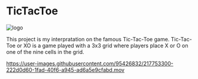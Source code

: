# TicTacToe

![logo](https://user-images.githubusercontent.com/95426832/217751783-98c3f05b-f2e2-48cb-98b3-8ceca783e786.png)

This project is my interpratation on the famous Tic-Tac-Toe game.
Tic-Tac-Toe or XO is a game played with a 3x3 grid where players place X or O on one of the nine cells in the grid.

https://user-images.githubusercontent.com/95426832/217753300-222d0d60-1fad-40f6-a945-ad6a5e9cfabd.mov


